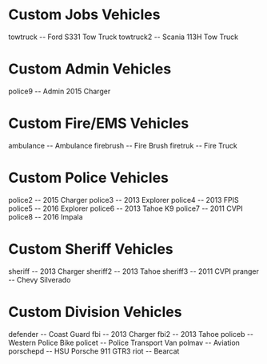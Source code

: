 # Custom Jobs Vehicles
towtruck			-- Ford S331 Tow Truck
towtruck2			-- Scania 113H Tow Truck

# Custom Admin Vehicles
police9				-- Admin 2015 Charger

# Custom Fire/EMS Vehicles
ambulance			-- Ambulance
firebrush			-- Fire Brush
firetruk			-- Fire Truck

# Custom Police Vehicles
police2				-- 2015 Charger
police3				-- 2013 Explorer
police4				-- 2013 FPIS
police5				-- 2016 Explorer
police6				-- 2013 Tahoe K9
police7				-- 2011 CVPI
police8				-- 2016 Impala

# Custom Sheriff Vehicles
sheriff				-- 2013 Charger
sheriff2			-- 2013 Tahoe
sheriff3			-- 2011 CVPI
pranger				-- Chevy Silverado

# Custom Division Vehicles
defender			-- Coast Guard
fbi					  -- 2013 Charger
fbi2				  -- 2013 Tahoe
policeb				-- Western Police Bike
policet				-- Police Transport Van
polmav				-- Aviation
porschepd			-- HSU Porsche 911 GTR3
riot				  -- Bearcat
